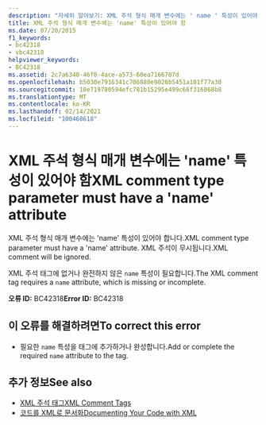```yaml
---
description: "자세히 알아보기: XML 주석 형식 매개 변수에는 ' name ' 특성이 있어야 합니다."
title: XML 주석 형식 매개 변수에는 'name' 특성이 있어야 함
ms.date: 07/20/2015
f1_keywords:
- bc42318
- vbc42318
helpviewer_keywords:
- BC42318
ms.assetid: 2c7a6340-46f0-4ace-a573-60ea7166707d
ms.openlocfilehash: b5030e7916341c706880e9026b5451a101f77a30
ms.sourcegitcommit: 10e719780594efc781b15295e499c66f316068b8
ms.translationtype: MT
ms.contentlocale: ko-KR
ms.lasthandoff: 02/14/2021
ms.locfileid: "100468618"
---
```

# <a name="xml-comment-type-parameter-must-have-a-name-attribute"></a><span data-ttu-id="0ecd6-103">XML 주석 형식 매개 변수에는 'name' 특성이 있어야 함</span><span class="sxs-lookup"><span data-stu-id="0ecd6-103">XML comment type parameter must have a 'name' attribute</span></span>

<span data-ttu-id="0ecd6-104">XML 주석 형식 매개 변수에는 'name' 특성이 있어야 합니다.</span><span class="sxs-lookup"><span data-stu-id="0ecd6-104">XML comment type parameter must have a 'name' attribute.</span></span> <span data-ttu-id="0ecd6-105">XML 주석이 무시됩니다.</span><span class="sxs-lookup"><span data-stu-id="0ecd6-105">XML comment will be ignored.</span></span>  
  
 <span data-ttu-id="0ecd6-106">XML 주석 태그에 없거나 완전하지 않은 `name` 특성이 필요합니다.</span><span class="sxs-lookup"><span data-stu-id="0ecd6-106">The XML comment tag requires a `name` attribute, which is missing or incomplete.</span></span>  
  
 <span data-ttu-id="0ecd6-107">**오류 ID:** BC42318</span><span class="sxs-lookup"><span data-stu-id="0ecd6-107">**Error ID:** BC42318</span></span>  
  
## <a name="to-correct-this-error"></a><span data-ttu-id="0ecd6-108">이 오류를 해결하려면</span><span class="sxs-lookup"><span data-stu-id="0ecd6-108">To correct this error</span></span>  
  
- <span data-ttu-id="0ecd6-109">필요한 `name` 특성을 태그에 추가하거나 완성합니다.</span><span class="sxs-lookup"><span data-stu-id="0ecd6-109">Add or complete the required `name` attribute to the tag.</span></span>  
  
## <a name="see-also"></a><span data-ttu-id="0ecd6-110">추가 정보</span><span class="sxs-lookup"><span data-stu-id="0ecd6-110">See also</span></span>

- [<span data-ttu-id="0ecd6-111">XML 주석 태그</span><span class="sxs-lookup"><span data-stu-id="0ecd6-111">XML Comment Tags</span></span>](../language-reference/xmldoc/index.md)
- [<span data-ttu-id="0ecd6-112">코드를 XML로 문서화</span><span class="sxs-lookup"><span data-stu-id="0ecd6-112">Documenting Your Code with XML</span></span>](../programming-guide/program-structure/documenting-your-code-with-xml.md)
